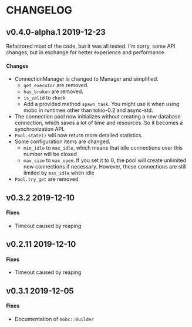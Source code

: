 
# CHANGELOG

## v0.4.0-alpha.1 2019-12-23

Refactored most of the code, but it was all tested. I'm sorry, some API changes, but in exchange for better experience and performance.

#### Changes
* ConnectionManager is changed to Manager and simplified.
  * `get_executor` are removed.
  * `has_broken` are removed.
  * `is_valid` to `check`
  * Add a provided method `spawn_task`. You might use it when using mobc in runtimes other than tokio-0.2 and async-std.
* The connection pool now initializes without creating a new database connection, which saves a lot of time and resources. So it becomes a synchronization API.
* `Pool.state()` will now return more detailed statistics.
* Some configuration items are changed.
  * `min_idle` to `max_idle`, which means that idle connections over this number will be closed
  * `max_size` to `max_open`. If you set it to 0, the pool will create unlimited new connections if necessary. However, these connections are still limited by `max_idle` when idle
* `Pool.try_get` are removed.

## v0.3.2 2019-12-10

#### Fixes

* Timeout caused by reaping

## v0.2.11 2019-12-10

#### Fixes

* Timeout caused by reaping

## v0.3.1 2019-12-05

#### Fixes
    
* Documentation of `mobc::Builder`